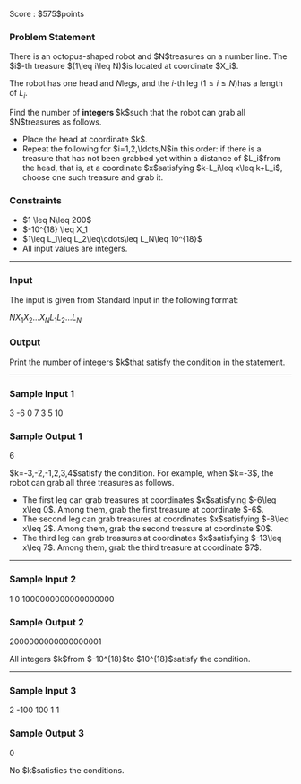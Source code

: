 
<div>

<span>

<span>

<p>
Score : $575$points
</p>

<div>

<section>

### **Problem Statement**

<p>
There is an octopus-shaped robot and $N$treasures on a number line.
The $i$-th treasure $(1\leq i\leq N)$is located at coordinate $X_i$.

The robot has one head and $N$legs, and the $i$-th leg $(1\leq i\leq N)$has a length of $L_i$.
</p>

<p>
Find the number of 
<strong>
integers
</strong>
$k$such that the robot can grab all $N$treasures as follows.
</p>

<ul>

<li>
Place the head at coordinate $k$.
</li>

<li>
Repeat the following for $i=1,2,\ldots,N$in this order: if there is a treasure that has not been grabbed yet within a distance of $L_i$from the head, that is, at a coordinate $x$satisfying $k-L_i\leq x\leq k+L_i$, choose one such treasure and grab it.
</li>

</ul>

</section>

</div>

<div>

<section>

### **Constraints**

<ul>

<li>
$1 \leq N\leq 200$
</li>

<li>
$-10^{18} \leq X_1<X_2<\cdots<X_N\leq 10^{18}$
</li>

<li>
$1\leq L_1\leq L_2\leq\cdots\leq L_N\leq 10^{18}$
</li>

<li>
All input values are integers.
</li>

</ul>

</section>

</div>

---

<div>

<div>

<section>

### **Input**

<p>
The input is given from Standard Input in the following format:
</p>

<div>

$N$$X_1$$X_2$$\ldots$$X_N$$L_1$$L_2$$\ldots$$L_N$
</div>

</section>

</div>

<div>

<section>

### **Output**

<p>
Print the number of integers $k$that satisfy the condition in the statement.
</p>

</section>

</div>

</div>

---

<div>

<section>

### **Sample Input 1**

<div>

3
-6 0 7
3 5 10

</div>

</section>

</div>

<div>

<section>

### **Sample Output 1**

<div>

6

</div>

<p>
$k=-3,-2,-1,2,3,4$satisfy the condition. For example, when $k=-3$, the robot can grab all three treasures as follows.
</p>

<ul>

<li>
The first leg can grab treasures at coordinates $x$satisfying $-6\leq x\leq 0$. Among them, grab the first treasure at coordinate $-6$.
</li>

<li>
The second leg can grab treasures at coordinates $x$satisfying $-8\leq x\leq 2$. Among them, grab the second treasure at coordinate $0$.
</li>

<li>
The third leg can grab treasures at coordinates $x$satisfying $-13\leq x\leq 7$. Among them, grab the third treasure at coordinate $7$.
</li>

</ul>

</section>

</div>

---

<div>

<section>

### **Sample Input 2**

<div>

1
0
1000000000000000000

</div>

</section>

</div>

<div>

<section>

### **Sample Output 2**

<div>

2000000000000000001

</div>

<p>
All integers $k$from $-10^{18}$to $10^{18}$satisfy the condition.
</p>

</section>

</div>

---

<div>

<section>

### **Sample Input 3**

<div>

2
-100 100
1 1

</div>

</section>

</div>

<div>

<section>

### **Sample Output 3**

<div>

0

</div>

<p>
No $k$satisfies the conditions.
</p>

</section>

</div>

</span>

</span>

</div>
